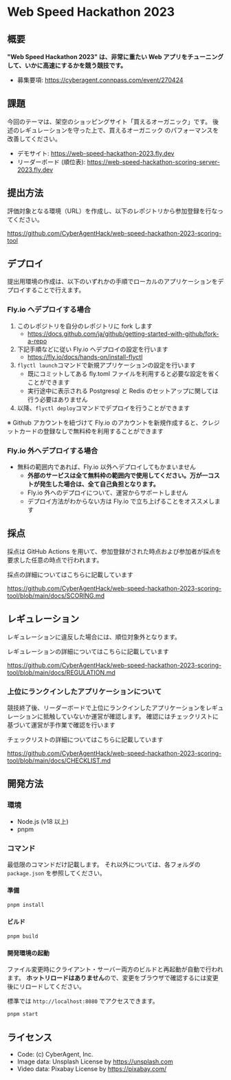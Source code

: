 # Web Speed Hackathon 2023

## 概要

**"Web Speed Hackathon 2023" は、非常に重たい Web アプリをチューニングして、いかに高速にするかを競う競技です。**

- 募集要項: https://cyberagent.connpass.com/event/270424

## 課題

今回のテーマは、架空のショッピングサイト「買えるオーガニック」です。
後述のレギュレーションを守った上で、買えるオーガニック のパフォーマンスを改善してください。

- デモサイト: https://web-speed-hackathon-2023.fly.dev
- リーダーボード (順位表): https://web-speed-hackathon-scoring-server-2023.fly.dev

## 提出方法

評価対象となる環境（URL）を作成し、以下のレポジトリから参加登録を行なってください。

https://github.com/CyberAgentHack/web-speed-hackathon-2023-scoring-tool

## デプロイ

提出用環境の作成は、以下のいずれかの手順でローカルのアプリケーションをデプロイすることで行えます。

### Fly.io へデプロイする場合

1. このレポジトリを自分のレポジトリに fork します
   - https://docs.github.com/ja/github/getting-started-with-github/fork-a-repo
1. 下記手順などに従い Fly.io へデプロイの設定を行います
   - https://fly.io/docs/hands-on/install-flyctl
1. `flyctl launch`コマンドで新規アプリケーションの設定を行います
   - 既にコミットしてある fly.toml ファイルを利用すると必要な設定を省くことができます
   - 実行途中に表示される Postgresql と Redis のセットアップに関しては行う必要はありません
1. 以降、`flyctl deploy`コマンドでデプロイを行うことができます

※ Github アカウントを紐づけて Fly.io のアカウントを新規作成すると、クレジットカードの登録なしで無料枠を利用することができます

### Fly.io 外へデプロイする場合

- 無料の範囲内であれば、Fly.io 以外へデプロイしてもかまいません
  - **外部のサービスは全て無料枠の範囲内で使用してください。万が一コストが発生した場合は、全て自己負担となります。**
  - Fly.io 外へのデプロイについて、運営からサポートしません
  - デプロイ方法がわからない方は Fly.io で立ち上げることをオススメします

## 採点

採点は GitHub Actions を用いて、参加登録がされた時点および参加者が採点を要求した任意の時点で行われます。

採点の詳細についてはこちらに記載しています

https://github.com/CyberAgentHack/web-speed-hackathon-2023-scoring-tool/blob/main/docs/SCORING.md

## レギュレーション

レギュレーションに違反した場合には、順位対象外となります。

レギュレーションの詳細についてはこちらに記載しています

https://github.com/CyberAgentHack/web-speed-hackathon-2023-scoring-tool/blob/main/docs/REGULATION.md

### 上位にランクインしたアプリケーションについて

競技終了後、リーダーボードで上位にランクインしたアプリケーションをレギュレーションに抵触していないか運営が確認します。
確認にはチェックリストに基づいて運営が手作業で確認を行います

チェックリストの詳細についてはこちらに記載しています

https://github.com/CyberAgentHack/web-speed-hackathon-2023-scoring-tool/blob/main/docs/CHECKLIST.md

## 開発方法

### 環境

- Node.js (v18 以上)
- pnpm

### コマンド

最低限のコマンドだけ記載します。
それ以外については、各フォルダの `package.json` を参照してください。

#### 準備

```bash
pnpm install
```

#### ビルド

```bash
pnpm build
```

#### 開発環境の起動

ファイル変更時にクライアント・サーバー両方のビルドと再起動が自動で行われます。
**ホットリロードはありません**ので、変更をブラウザで確認するには変更後にリロードしてください。

標準では `http://localhost:8080` でアクセスできます。

```bash
pnpm start
```

## ライセンス

- Code: (c) CyberAgent, Inc.
- Image data: Unsplash License by https://unsplash.com
- Video data: Pixabay License by https://pixabay.com/
